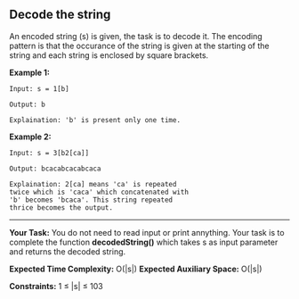 ## Decode the string

An encoded string (s) is given, the task is to decode it. The encoding pattern is that the occurance of the string is given at the starting of the string and each string is enclosed by square brackets.

**Example 1:**

```
Input: s = 1[b]

Output: b

Explaination: 'b' is present only one time.

```
**Example 2:**

```
Input: s = 3[b2[ca]]

Output: bcacabcacabcaca

Explaination: 2[ca] means 'ca' is repeated 
twice which is 'caca' which concatenated with 
'b' becomes 'bcaca'. This string repeated 
thrice becomes the output.

```
***

**Your Task:**
You do not need to read input or print annything. Your task is to complete the function **decodedString()** which takes s as input parameter and returns the decoded string.

**Expected Time Complexity:** O(|s|)
**Expected Auxiliary Space:** O(|s|)

**Constraints:**
1 ≤ |s| ≤ 103 
